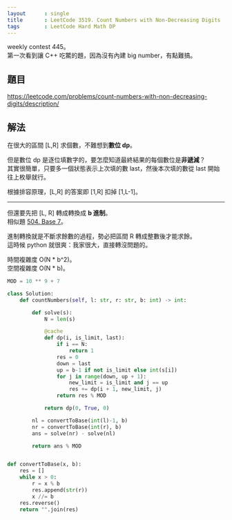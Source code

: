 ```yaml
---
layout      : single
title       : LeetCode 3519. Count Numbers with Non-Decreasing Digits 
tags        : LeetCode Hard Math DP
---
```

weekly contest 445。  
第一次看到讓 C++ 吃鱉的題，因為沒有內建 big number，有點難搞。  

## 題目

<https://leetcode.com/problems/count-numbers-with-non-decreasing-digits/description/>

## 解法

在很大的區間 [L,R] 求個數，不難想到**數位 dp**。  

但是數位 dp 是逐位填數字的，要怎麼知道最終結果的每個數位是**非遞減**？  
其實很簡單，只要多一個狀態表示上次填的數 last，然後本次填的數從 last 開始往上枚舉就行。  

根據排容原理，[L,R] 的答案即 [1,R] 扣掉 [1,L-1]。  

---

但還要先把 [L, R] 轉成轉換成 **b 進制**。  
相似題 [504. Base 7](https://leetcode.com/problems/base-7/description/)。  

進制轉換就是不斷求餘數的過程，勢必把區間 R 轉成整數後才能求餘。  
這時候 python 就很爽：我家很大，直接轉沒問題的。  

時間複雜度 O(N \* b^2)。  
空間複雜度 O(N \* b)。  

```python
MOD = 10 ** 9 + 7

class Solution:
    def countNumbers(self, l: str, r: str, b: int) -> int:

        def solve(s):
            N = len(s)

            @cache
            def dp(i, is_limit, last):
                if i == N:
                    return 1
                res = 0
                down = last
                up = b-1 if not is_limit else int(s[i])
                for j in range(down, up + 1):
                    new_limit = is_limit and j == up
                    res += dp(i + 1, new_limit, j)
                return res % MOD

            return dp(0, True, 0)

        nl = convertToBase(int(l)-1, b)
        nr = convertToBase(int(r), b)
        ans = solve(nr) - solve(nl)

        return ans % MOD


def convertToBase(x, b):
    res = []
    while x > 0:
        r = x % b
        res.append(str(r))
        x //= b
    res.reverse()
    return "".join(res)
```
